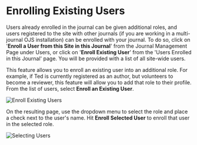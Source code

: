 # Enrolling Existing Users

Users already enrolled in the journal can be given additional roles, and users registered to the site with other journals (if you are working in a multi-journal OJS installation) can be enrolled with your journal. To do so, click on '**Enroll a User from this Site in this Journal**' from the Journal Management Page under Users, or click on '**Enroll Existing User**' from the 'Users Enrolled in this Journal' page. You will be provided with a list of all site-wide users.

This feature allows you to enroll an existing user into an additional role. For example, if Ted is currently registered as an author, but volunteers to become a reviewer, this feature will allow you to add that role to their profile. From the list of users, select **Enroll an Existing User**.

![Enroll Existing Users](images/chapter5/jm_users_4.png)

On the resulting page, use the dropdown menu to select the role and place a check next to the user's name. Hit **Enroll Selected User** to enroll that user in the selected role.

![Selecting Users](images/chapter5/jm_users_5.png)
